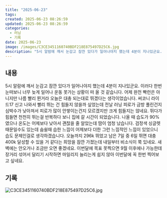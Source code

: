 ```yaml
---
title: "2025-06-23"
tags:
created: 2025-06-23 08:26:59
updated: 2025-06-23 08:26:59
categories:
  - 러닝
  - 기록
date: 2025-06-23
image: /images/C3CE3451160740BDF218E875497D25C6.jpg
description: "5시 알람에 깨서 눈감고 잠깐 있다가 일어나야지 했는데 4분이 지나있군요. 이러다 한번 눈떠보니 너무 늦게 일어나 운동 못가는 상황이 떠 올 것 같습니다. 어제 완전 빡런은 아니지만 나름 빨리 뛴거라 오늘은 대충 되는대로 뛰겠다는 생각이었습니다. 써코니 라이드17 신고 나와서 빨리 뛰는"
---
```


## 내용

5시 알람에 깨서 눈감고 잠깐 있다가 일어나야지 했는데 4분이 지나있군요. 이러다 한번 눈떠보니 너무 늦게 일어나 운동 못가는 상황이 떠 올 것 같습니다.
어제 완전 빡런은 아니지만 나름 빨리 뛴거라 오늘은 대충 되는대로 뛰겠다는 생각이었습니다. 써코니 라이드17 신고 나와서 빨리 뛰는 건 힘들지 않을까 싶었는데 전날 러닝 피로가 금방 풀린건지 심박수가 낮아져서 피로가 많이 안쌓이는건지 모르겠지만 크게 힘들지는 않네요. 뛰다가 힘들면 천천히 뛰는걸 반복하다 보니 집에 갈 시간이 되었습니다.
나올 때 습도가 90%였으나 온도는 어제보다 낮아서 괜찮을 줄 알았는데 땀이 엄청 났습니다. 검정색 싱글렛 때문일수도 있는데 숨쉴때 습한 느낌이 어제보다 더한 그런 느낌적인 느낌이 있었으니 습도 문제인걸로 생각하겠습니다.
오늘까지 296k 뛰었고 남은 7일 중 6일 뛰면 대충 400k 달성할 수 있을 거 같다는 희망을 잠깐 가졌는데 내일부터 비소식이 쭉 있네요. 새벽에는 안오거나 조금만 오면 좋겠네요. 이번달에 목표 못찍으면 9월 이후에나 가능한데 장거리 섞어서 달리기 시작하면 마일리지 늘리는게 쉽지 않아 이번달에 꼭 한번 찍어보고 싶네요. 

## 기록

 
 ![C3CE3451160740BDF218E875497D25C6.jpg](/images/C3CE3451160740BDF218E875497D25C6.jpg)
